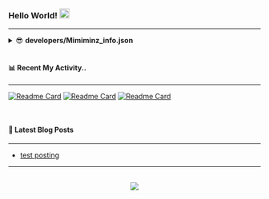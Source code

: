 ### <div align="left" > Hello World! <img src="https://camo.githubusercontent.com/e8e7b06ecf583bc040eb60e44eb5b8e0ecc5421320a92929ce21522dbc34c891/68747470733a2f2f6d656469612e67697068792e636f6d2f6d656469612f6876524a434c467a6361737252346961377a2f67697068792e676966" width="20" height="20"></div> 
<hr/>

<details>
<summary>😎 <b>developers/Mimiminz_info.json</b></summary>
<div markdown="1">
	
  ```json
  {
    "apiVersion": "2023",
    "nationality": "Korea🇰🇷🇰🇷",
    "gender": "Female",
    "language": { 
	    "most": "javascript",
	    "sometimes": ["python"]
    },
    "etc": {
	    "mbti": "istp"
    }
  }
  ```
</div>
</details><br/>

#### 📊 Recent My Activity..
<hr/>

[![Readme Card](https://github-readme-stats.vercel.app/api/pin/?username=mimiminz&repo=Baekjoon)](https://github.com/Mimiminz/Baekjoon)
[![Readme Card](https://github-readme-stats.vercel.app/api/pin/?username=mimiminz&repo=HTML-css-test)](https://github.com/Mimiminz/HTML-css-test)
[![Readme Card](https://github-readme-stats.vercel.app/api/pin/?username=mimiminz&repo=Javascript-practice)](https://github.com/Mimiminz/Javascript-practice)


<br/>

#### 📕 Latest Blog Posts  
<hr/>

<!-- BLOG-POST-LIST:START -->
- [test posting](https://mimiminz.github.io//devlog/test/)
<!-- BLOG-POST-LIST:END -->  

<hr/>
<br/>  
<div align="center">
<img src="https://komarev.com/ghpvc/?username=Mimiminz&&style=flat-square"/>
</div>  
  
<br/>  
